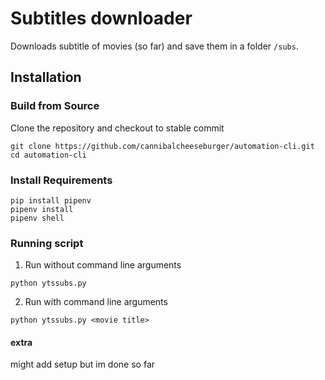 # Subtitles downloader

Downloads subtitle of movies (so far)  and save them in a folder `/subs`.

## Installation

### Build from Source
Clone the repository and checkout to stable commit

```
git clone https://github.com/cannibalcheeseburger/automation-cli.git
cd automation-cli
```
### Install Requirements

```
pip install pipenv
pipenv install
pipenv shell
```

### Running script

1. Run without command line arguments

```
python ytssubs.py
```

2. Run with command line arguments

```
python ytssubs.py <movie title>

```

#### extra

might add setup but im done so far